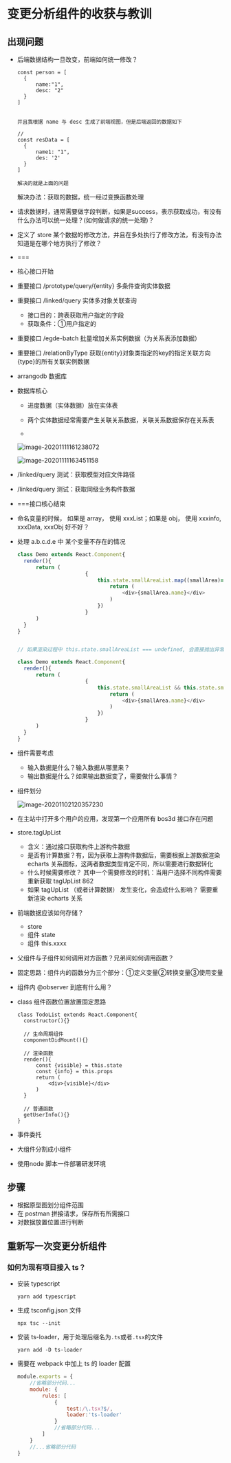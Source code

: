 # 变更分析组件的收获与教训

## 出现问题

- 后端数据结构一旦改变，前端如何统一修改？

  ```
  const person = [
  	{
  		name:"1",
  		desc: "2"
  	}
  ]
  
  
  并且我根据 name 与 desc 生成了前端视图，但是后端返回的数据如下
  
  //
  const resData = [
  	{
  		name1: "1",
  		des: '2'
  	}
  ]
  
  解决的就是上面的问题
  ```

  解决办法：获取的数据，统一经过变换函数处理

- 请求数据时，通常需要做字段判断，如果是success，表示获取成功，有没有什么办法可以统一处理？(如何做请求的统一处理)？

- 定义了 store 某个数据的修改方法，并且在多处执行了修改方法，有没有办法知道是在哪个地方执行了修改？
- ===

- 核心接口开始
- 重要接口 /prototype/query/{entity} 多条件查询实体数据

- 重要接口 /linked/query 实体多对象关联查询

  - 接口目的：跨表获取用户指定的字段
  - 获取条件：①用户指定的

- 重要接口 /egde-batch 批量增加关系实例数据（为关系表添加数据）

- 重要接口 /relationByType  获取{entity}对象类指定的key的指定关联方向{type}的所有关联实例数据

- arrangodb 数据库

- 数据库核心

  - 进度数据（实体数据）放在实体表
  - 两个实体数据经常需要产生关联关系数据，关联关系数据保存在关系表

  - 

  ![image-20201111161238072](https://raw.githubusercontent.com/wojiaofengzhongzhuifeng/iamge-host-2/master/image-20201111161238072.png)

  ![image-20201111163451158](https://raw.githubusercontent.com/wojiaofengzhongzhuifeng/iamge-host-2/master/image-20201111163451158.png)

- /linked/query 测试：获取模型对应文件路径

- /linked/query 测试：获取同级业务构件数据

- ===接口核心结束

- 命名变量的时候， 如果是 array， 使用 xxxList；如果是 obj， 使用 xxxinfo, xxxData, xxxObj 好不好？

- 处理 a.b.c.d.e 中 某个变量不存在的情况

  ```javascript
  class Demo extends React.Component{
  	render(){
  		return (
  						{
  							this.state.smallAreaList.map((smallArea)=>{
  								return (
  									<div>{smallArea.name}</div>
  								)
  							})
  						}
  		)
  	}
  }
  
  
  // 如果渲染过程中 this.state.smallAreaList === undefined, 会直接抛出异常，所以要对 this.state.smallAreaList 进行判断
  
  class Demo extends React.Component{
  	render(){
  		return (
  						{
  							this.state.smallAreaList && this.state.smallAreaList.map((smallArea)=>{
  								return (
  									<div>{smallArea.name}</div>
  								)
  							})
  						}
  		)
  	}
  }
  ```

  

- 组件需要考虑
  - 输入数据是什么？输入数据从哪里来？
  - 输出数据是什么？如果输出数据变了，需要做什么事情？

- 组件划分

  ![image-20201102120357230](https://raw.githubusercontent.com/wojiaofengzhongzhuifeng/iamge-host-2/master/image-20201102120357230.png)

  

- 在主站中打开多个用户的应用，发现第一个应用所有 bos3d 接口存在问题

- store.tagUpList

  - 含义：通过接口获取构件上游构件数据
  - 是否有计算数据？有，因为获取上游构件数据后，需要根据上游数据渲染 echarts 关系图标，这两者数据类型肯定不同，所以需要进行数据转化
  - 什么时候需要修改？ 其中一个需要修改的时机：当用户选择不同构件需要重新获取 tagUpList 862
  - 如果 tagUpList （或者计算数据） 发生变化，会造成什么影响？ 需要重新渲染 echarts 关系

  

- 前端数据应该如何存储？
  - store 
  - 组件 state
  - 组件 this.xxxx

- 父组件与子组件如何调用对方函数？兄弟间如何调用函数？

- 固定思路：组件内的函数分为三个部分：①定义变量②转换变量③使用变量

- 组件内 @observer 到底有什么用？

- class 组件函数位置放置固定思路

  ```
  class TodoList extends React.Component{
  	constructor(){}
  	
  	// 生命周期组件
  	componentDidMount(){}
  	
  	// 渲染函数
  	render(){
  		const {visible} = this.state
  		const {info} = this.props
  		return (
  			<div>{visible}</div>
  		)
  	}
  	
  	// 普通函数
  	getUserInfo(){}
  }
  ```

- 事件委托

- 大组件分割成小组件

- 使用node 脚本一件部署研发环境



## 步骤

- 根据原型图划分组件范围
- 在 postman 拼接请求，保存所有所需接口
- 对数据放置位置进行判断



## 重新写一次变更分析组件

### 如何为现有项目接入 ts？

- 安装 typescript

  `yarn add typescript`

- 生成 tsconfig.json 文件

  `npx tsc --init`

- 安装 ts-loader，用于处理后缀名为`.ts`或者`.tsx`的文件

  `yarn add -D ts-loader`

- 需要在 webpack 中加上 ts 的 loader 配置

  ```javascript
  module.exports = {
      //省略部分代码...
      module: {
          rules: [
              {
                  test:/\.tsx?$/,
                  loader:'ts-loader'
              }
              //省略部分代码...
          ]
      }
      //...省略部分代码
  }
  ```

  